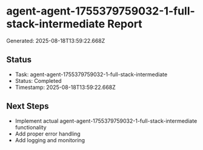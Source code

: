 # agent-agent-1755379759032-1-full-stack-intermediate Report

Generated: 2025-08-18T13:59:22.668Z

## Status
- Task: agent-agent-1755379759032-1-full-stack-intermediate
- Status: Completed
- Timestamp: 2025-08-18T13:59:22.668Z

## Next Steps
- Implement actual agent-agent-1755379759032-1-full-stack-intermediate functionality
- Add proper error handling
- Add logging and monitoring
